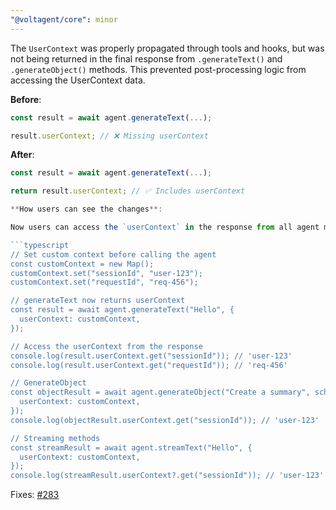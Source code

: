```yaml
---
"@voltagent/core": minor
---
```


The `UserContext` was properly propagated through tools and hooks, but was not being returned in the final response from `.generateText()` and `.generateObject()` methods. This prevented post-processing logic from accessing the UserContext data.

**Before**:

```typescript
const result = await agent.generateText(...);

result.userContext; // ❌ Missing userContext
```

**After**:

```typescript
const result = await agent.generateText(...);

return result.userContext; // ✅ Includes userContext

**How users can see the changes**:

Now users can access the `userContext` in the response from all agent methods:

```typescript
// Set custom context before calling the agent
const customContext = new Map();
customContext.set("sessionId", "user-123");
customContext.set("requestId", "req-456");

// generateText now returns userContext
const result = await agent.generateText("Hello", {
  userContext: customContext,
});

// Access the userContext from the response
console.log(result.userContext.get("sessionId")); // 'user-123'
console.log(result.userContext.get("requestId")); // 'req-456'

// GenerateObject
const objectResult = await agent.generateObject("Create a summary", schema, {
  userContext: customContext,
});
console.log(objectResult.userContext.get("sessionId")); // 'user-123'

// Streaming methods
const streamResult = await agent.streamText("Hello", {
  userContext: customContext,
});
console.log(streamResult.userContext?.get("sessionId")); // 'user-123'
```

Fixes: [#283](https://github.com/VoltAgent/voltagent/issues/283)

